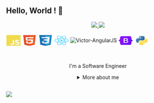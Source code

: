 ## Hello, World ! 👋
<div align="center">
  <a href="https://github.com/victorfyonemoto">
  <img height="170em" src="https://github-readme-stats.vercel.app/api?username=victorfyonemoto&show_icons=true&theme=dracula&include_all_commits=true&count_private=true"/>
  <img height="170em" src="https://github-readme-stats.vercel.app/api/top-langs/?username=victorfyonemoto&layout=compact&langs_count=7&theme=dracula"/>
  </a>
</div>
<div style="display: inline_block"><br>
  <img align="center" alt="Victor-Js" height="30" width="40" src="https://raw.githubusercontent.com/devicons/devicon/master/icons/javascript/javascript-plain.svg"/>
  <img align="center" alt="Victor-HTML" height="30" width="40" src="https://raw.githubusercontent.com/devicons/devicon/master/icons/html5/html5-original.svg"/>
  <img align="center" alt="Victor-CSS" height="30" width="40" src="https://raw.githubusercontent.com/devicons/devicon/master/icons/css3/css3-original.svg"/>
  <img align="center" alt="Victor-React" height="30" width="40" src="https://raw.githubusercontent.com/devicons/devicon/master/icons/react/react-original.svg"/>
  <img align="center" alt="Victor-AngularJS" height="30" width="40" src="https://raw.githubusercontent.com/devicons/devicon/master/icons/angularjs/angularjs-          original.svg"/>
  <img align="center" alt="Victor-Bootstrap" height="30" width="40" src="https://raw.githubusercontent.com/devicons/devicon/master/icons/bootstrap/bootstrap-original.svg"/>     
  <img align="center" alt="Victor-Python" height="30" width="40" src="https://raw.githubusercontent.com/devicons/devicon/master/icons/python/python-original.svg"/>
  
  </div>
  
  <br>
  
  ##
  
  <div align="center">
  
  I'm a Software Engineer 
  
  <details>
  <summary> More about me</summary>
<div align="left">
 
``` js
const vic = {
    personal: {
        fullName: 'Victor Ferreira Yonemoto',
        birthDate: '1994-02-21',
        pronouns: 'he' | 'him',
        interests: ['anime', 'games', 'music', 'language learning'],
        motivation: [
            'Making life easier and smarter through tech', 
            'Help improving diversity and inclusion',
            'Learning new things',
        ],
    },
    technical: {
        technologies: {
            frontEnd: {
                Javascript: ['React'],
                HTML: ['HTML5', 'Semantic HTML'],
                CSS: ['styled-components', 'Bootstrap'],
            },
            backEnd: {
                Javascript: ['Node.js']
            },
        },
    }
}
```
  </div>
</details>
  
  </div>
    
  ##
  
  <div>
    <a href="https://www.linkedin.com/in/victorfyonemoto" target="_blank"><img src="https://img.shields.io/badge/-LinkedIn-%230077B5?style=for-the-badge&logo=linkedin&logoColor=white" target="_blank"></a>   
  </div>
